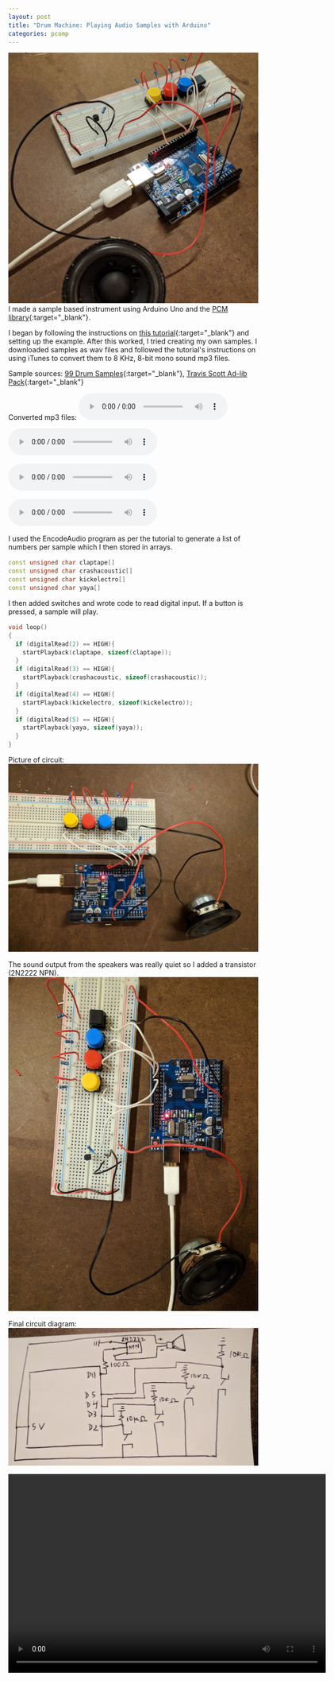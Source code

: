 ```yaml
---
layout: post
title: "Drum Machine: Playing Audio Samples with Arduino"
categories: pcomp
---
```


![alt text](/images/pcomp/drumMachine.jpg)
I made a sample based instrument using Arduino Uno and the [PCM library](http://highlowtech.org/?p=1963){:target="_blank"}.

I began by following the instructions on [this tutorial](http://highlowtech.org/?p=1963){:target="_blank"} and setting up the example. After this worked, I tried creating my own samples. I downloaded samples as wav files and followed the tutorial's instructions on using iTunes to convert them to 8 KHz, 8-bit mono sound mp3 files.

Sample sources: [99 Drum Samples](http://99sounds.org/drum-samples/){:target="_blank"}, [Travis Scott Ad-lib Pack](https://www.youtube.com/watch?v=o4raFeWQia4){:target="_blank"}

Converted mp3 files:
<audio src="/images/pcomp/mp3/kick-electro01.mp3" controls preload></audio>

<audio src="/images/pcomp/mp3/crash-acoustic.mp3" controls preload></audio>

<audio src="/images/pcomp/mp3/clap-tape.mp3" controls preload></audio>

<audio src="/images/pcomp/mp3/Ya%20Ya.mp3" controls preload></audio>

I used the EncodeAudio program as per the tutorial to generate a list of numbers per sample which I then stored in arrays.
```c++
const unsigned char claptape[]
const unsigned char crashacoustic[]
const unsigned char kickelectro[]
const unsigned char yaya[]
``` 

I then added switches and wrote code to read digital input. If a button is pressed, a sample will play. 
```c++
void loop()
{
  if (digitalRead(2) == HIGH){
    startPlayback(claptape, sizeof(claptape));
  }
  if (digitalRead(3) == HIGH){
    startPlayback(crashacoustic, sizeof(crashacoustic));
  }
  if (digitalRead(4) == HIGH){
    startPlayback(kickelectro, sizeof(kickelectro));
  }
  if (digitalRead(5) == HIGH){
    startPlayback(yaya, sizeof(yaya));
  }
}
```

Picture of circuit:
![alt text](/images/pcomp/drumMachineCircuit.jpg)

The sound output from the speakers was really quiet so I added a transistor (2N2222 NPN).
![alt text](/images/pcomp/drumMachineCircuit2.jpg)

Final circuit diagram:
![alt text](/images/pcomp/drumMachinecircuitdiagram.jpg)

<video src="https://github.com/jirrian/jirrian.github.io/blob/master/images/pcomp/drumMachineDemo.mp4?raw=true" width="640" height="400" controls preload></video>

